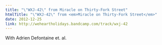 ```yaml
---
title: "\"WXJ-42\" from Miracle on Thirty-Fork Street"
htmlTitle: "\"WXJ-42\" from <em>Miracle on Thirty-Fork Street</em>"
date: 2012-12-25
link: http://weheartholidays.bandcamp.com/track/wxj-42
---
```


With Adrien Defontaine et. al.
